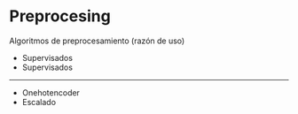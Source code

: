 # Preprocesing

Algoritmos de preprocesamiento (razón de uso)

- Supervisados
- Supervisados

---

- Onehotencoder
- Escalado
